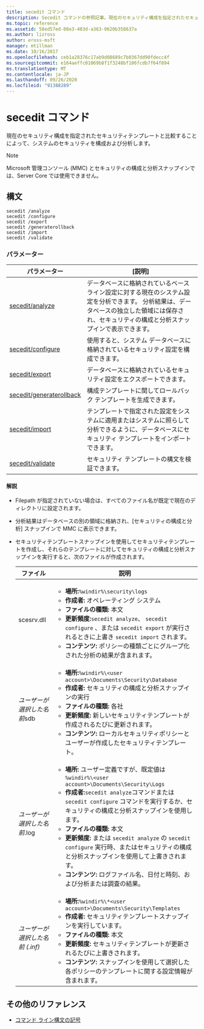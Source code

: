 ```yaml
---
title: secedit コマンド
description: Secedit コマンドの参照記事。現在のセキュリティ構成を指定されたセキュリティテンプレートと比較します。
ms.topic: reference
ms.assetid: 58ed57ed-08e3-403d-a363-0620b358637a
ms.author: lizross
author: eross-msft
manager: mtillman
ms.date: 10/16/2017
ms.openlocfilehash: ceb1a28376c17ab9d08689c7b0367dd90fdecc4f
ms.sourcegitcommit: e164aeffc01069b8f1f3248bf106fcdb7f64f894
ms.translationtype: MT
ms.contentlocale: ja-JP
ms.lasthandoff: 09/26/2020
ms.locfileid: "91388289"
---
```

# <a name="secedit-commands"></a>secedit コマンド

現在のセキュリティ構成を指定されたセキュリティテンプレートと比較することによって、システムのセキュリティを構成および分析します。

> [!NOTE]
> Microsoft 管理コンソール (MMC) とセキュリティの構成と分析スナップインでは、Server Core では使用できません。

## <a name="syntax"></a>構文

```
secedit /analyze
secedit /configure
secedit /export
secedit /generaterollback
secedit /import
secedit /validate
```

### <a name="parameters"></a>パラメーター

| パラメーター | [説明] |
|--|--|
| [secedit/analyze](secedit-analyze.md) | データベースに格納されているベースライン設定に対する現在のシステム設定を分析できます。  分析結果は、データベースの独立した領域には保存され、セキュリティの構成と分析スナップインで表示できます。 |
| [secedit/configure](secedit-configure.md) | 使用すると、システム データベースに格納されているセキュリティ設定を構成できます。 |
| [secedit/export](secedit-export.md) | データベースに格納されているセキュリティ設定をエクスポートできます。 |
| [secedit/generaterollback](secedit-generaterollback.md) | 構成テンプレートに関してロールバック テンプレートを生成できます。 |
| [secedit/import](secedit-import.md) | テンプレートで指定された設定をシステムに適用またはシステムに照らして分析できるように、データベースにセキュリティ テンプレートをインポートできます。 |
| [secedit/validate](secedit-validate.md) | セキュリティ テンプレートの構文を検証できます。 |

#### <a name="remarks"></a>解説

- Filepath が指定されていない場合は、すべてのファイル名が既定で現在のディレクトリに設定されます。

- 分析結果はデータベースの別の領域に格納され、[セキュリティの構成と分析] スナップインで MMC に表示できます。

- セキュリティテンプレートスナップインを使用してセキュリティテンプレートを作成し、それらのテンプレートに対してセキュリティの構成と分析スナップインを実行すると、次のファイルが作成されます。

    | ファイル | 説明 |
    |--|--|
    | scesrv.dll | <ul><li>**場所:**`%windir%\security\logs`</li><li>**作成者:** オペレーティング システム</li><li>**ファイルの種類:** 本文</li><li>**更新頻度:**`secedit analyze`、 `secedit configure` 、または `secedit export` が実行されるときに上書き `secedit import` されます。</li><li>**コンテンツ:** ポリシーの種類ごとにグループ化された分析の結果が含まれます。</li></ul> |
    | *ユーザーが選択した名前*sdb | <ul><li>**場所:**`%windir%\<user account>\Documents\Security\Database`</li><li>**作成者:** セキュリティの構成と分析スナップインの実行</li><li>**ファイルの種類:** 各社</li><li>**更新頻度:** 新しいセキュリティテンプレートが作成されるたびに更新されます。</li><li>**コンテンツ:** ローカルセキュリティポリシーとユーザーが作成したセキュリティテンプレート。</li></ul> |
    | *ユーザーが選択した名前*.log | <ul><li>**場所:** ユーザー定義ですが、既定値は `%windir%\<user account>\Documents\Security\Logs`</li><li>**作成者:**`secedit analyze`コマンドまたは `secedit configure` コマンドを実行するか、セキュリティの構成と分析スナップインを使用します。</li><li>**ファイルの種類:** 本文</li><li>**更新頻度:** または `secedit analyze` の `secedit configure` 実行時、またはセキュリティの構成と分析スナップインを使用して上書きされます。</li><li>**コンテンツ:** ログファイル名、日付と時刻、および分析または調査の結果。</li></ul> |
    | *ユーザーが選択した名前 (.inf)* | <ul><li>**場所:**`%windir%\*<user account>\Documents\Security\Templates`</li><li>**作成者:** セキュリティテンプレートスナップインを実行しています。</li><li>**ファイルの種類:** 本文</li><li>**更新頻度:** セキュリティテンプレートが更新されるたびに上書きされます。</li><li>**コンテンツ:** スナップインを使用して選択した各ポリシーのテンプレートに関する設定情報が含まれます。</li></ul> |

## <a name="additional-references"></a>その他のリファレンス

- [コマンド ライン構文の記号](command-line-syntax-key.md)
